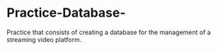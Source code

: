 # Practice-Database-
Practice that consists of creating a database for the management of a streaming video platform.
